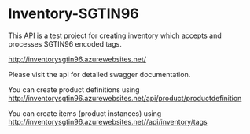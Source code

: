 # Inventory-SGTIN96
This API is a test project for creating inventory which accepts and processes SGTIN96 encoded tags.

http://inventorysgtin96.azurewebsites.net/

Please visit the api for detailed swagger documentation.

You can create product definitions using http://inventorysgtin96.azurewebsites.net/api/product/productdefinition

You can create items (product instances) using http://inventorysgtin96.azurewebsites.net//api/inventory/tags
